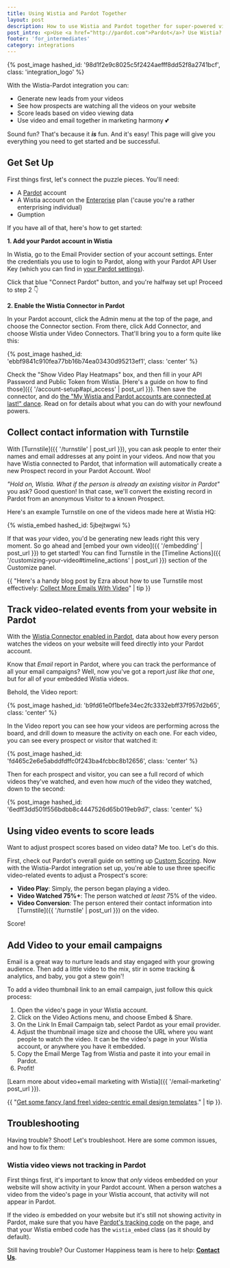 ```yaml
---
title: Using Wistia and Pardot Together
layout: post
description: How to use Wistia and Pardot together for super-powered video marketing
post_intro: <p>Use <a href="http://pardot.com">Pardot</a>? Use Wistia? Want to meld them together to execute a video-driven marketing automation strategy the likes of which this world has never seen? You're in the right place, friend.</p>
footer: 'for_intermediates'
category: integrations
---
```


{% post_image hashed_id: '98d1f2e9c8025c5f2424aefff8dd52f8a2741bcf', class: 'integration_logo' %}

With the Wistia-Pardot integration you can:

- Generate new leads from your videos
- See how prospects are watching all the videos on your website
- Score leads based on video viewing data
- Use video and email together in marketing harmony 💕

Sound fun? That's because it **_is_** fun. And it's easy! This page will give you everything you need to get started and be successful.

## Get Set Up

First things first, let's connect the puzzle pieces. You'll need:

- A [Pardot](http://pardot.com) account
- A Wistia account on the [Enterprise](http://wistia.com/pricing) plan ('cause you're a rather enterprising individual)
- Gumption

If you have all of that, here's how to get started:

**1. Add your Pardot account in Wistia**

In Wistia, go to the Email Provider section of your account settings. Enter the credentials you use to login to Pardot, along with your Pardot API User Key (which you can find in [your Pardot settings](https://pi.pardot.com/account)).

Click that blue "Connect Pardot" button, and you're halfway set up! Proceed to step 2 👇

**2. Enable the Wistia Connector in Pardot**

In your Pardot account, click the Admin menu at the top of the page, and choose the Connector section. From there, click Add Connector, and choose Wistia under Video Connectors. That'll bring you to a form quite like this:

{% post_image hashed_id: 'ebbf9841c910fea77bb16b74ea03430d95213ef1', class: 'center' %}

Check the "Show Video Play Heatmaps" box, and then fill in your API Password and Public Token from Wistia. [Here's a guide on how to find those]({{ '/account-setup#api_access' | post_url }}). Then save the connector, and do <a href="//fast.wistia.net/embed/iframe/0ojtk98of1?popover=true" class="wistia-popover[height=480,playerColor=78a8eb,width=640]">the "My Wistia and Pardot accounts are connected at last!" dance</a>. Read on for details about what you can do with your newfound powers.

## Collect contact information with Turnstile

With [Turnstile]({{ '/turnstile' | post_url }}), you can ask people to enter their names and email addresses at any point in your videos. And now that you have Wistia connected to Pardot, that information will automatically create a new Prospect record in your Pardot Account. Woo!

_"Hold on, Wistia. What if the person is already an existing visitor in Pardot"_ you ask? Good question! In that case, we'll convert the existing record in Pardot from an anonymous Visitor to a known Prospect.

Here's an example Turnstile on one of the videos made here at Wistia HQ:

{% wistia_embed hashed_id: 5jbejtwgwi %}

If that was _your_ video, you'd be generating new leads right this very moment. So go ahead and [embed your own video]({{ '/embedding' | post_url }}) to get started! You can find Turnstile in the [Timeline Actions]({{ '/customizing-your-video#timeline_actions' | post_url }}) section of the Customize panel.

{{ "Here's a handy blog post by Ezra about how to use Turnstile most effectively: <a href='http://wistia.com/blog/collect-more-emails-with-video'>Collect More Emails With Video</a>" | tip }}

## Track video-related events from your website in Pardot

With the [Wistia Connector enabled in Pardot](#get_set_up), data about how every person watches the videos on your website will feed directly into your Pardot account.

Know that _Email_ report in Pardot, where you can track the performance of all your email campaigns? Well, now you've got a report _just like that one_, but for all of your embedded Wistia videos.

Behold, the Video report:

{% post_image hashed_id: 'b9fd61e0f1befe34ec2fc3332ebff37f957d2b65', class: 'center' %}

In the Video report you can see how your videos are performing across the board, and drill down to measure the activity on each one. For each video, you can see every prospect or visitor that watched it:

{% post_image hashed_id: 'fd465c2e6e5abddfdffc0f243ba4fcbbc8b12656', class: 'center' %}

Then for each prospect and visitor, you can see a full record of which videos they've watched, and even how _much_ of the video they watched, down to the second:

{% post_image hashed_id: '6edff3dd501f556bdbb8c4447526d65b019eb9d7', class: 'center' %}

## Using video events to score leads
Want to adjust prospect scores based on video data? Me too. Let's do this.

First, check out Pardot's overall guide on setting up [Custom Scoring](http://www.pardot.com/faqs/administration/custom-scoring-rules/). Now with the Wistia-Pardot integration set up, you're able to use three specific video-related events to adjust a Prospect's score:

- **Video Play**: Simply, the person began playing a video.
- **Video Watched 75%+**: The person watched _at least_ 75% of the video.
- **Video Conversion**: The person entered their contact information into [Turnstile]({{ '/turnstile' | post_url }}) on the video.

Score!

## Add Video to your email campaigns

Email is a great way to nurture leads and stay engaged with your growing audience. Then add a little video to the mix, stir in some tracking & analytics, and baby, you got a stew goin'!

To add a video thumbnail link to an email campaign, just follow this quick process:

1. Open the video's page in your Wistia account.
2. Click on the Video Actions menu, and choose Embed & Share.
3. On the Link In Email Campaign tab, select Pardot as your email provider.
4. Adjust the thumbnail image size and choose the URL where you want people to watch the video. It can be the video's page in your Wistia account, or anywhere you have it embedded.
5. Copy the Email Merge Tag from Wistia and paste it into your email in Pardot.
6. Profit!

[Learn more about video+email marketing with Wistia]({{ '/email-marketing' post_url }}).

{{ "<a href='http://wistia.com/library/using-video-in-email#templates'>Get some fancy (and free) video-centric email design templates</a>." | tip }}.

## Troubleshooting

Having trouble? Shoot! Let's troubleshoot. Here are some common issues, and how to fix them:

### Wistia video views not tracking in Pardot

First things first, it's important to know that _only_ videos embedded on your website will show activity in your Pardot account. When a person watches a video from the video's page in your Wistia account, that activity will not appear in Pardot.

If the video _is_ embedded on your website but it's still not showing activity in Pardot, make sure that you have [Pardot's tracking code](http://www.pardot.com/faqs/campaigns/tracking-code/) on the page, and that your Wistia embed code has the `wistia_embed` class (as it should by default).

Still having trouble? Our Customer Happiness team is here to help: **[Contact Us](http://wistia.com/support/contact)**.


<script charset="ISO-8859-1" src="//fast.wistia.com/assets/external/popover-v1.js"></script>
<script>
  wistiaJQuery(document).bind("wistia-popover", function(event, iframe) {
    iframe.wistiaApi.bind("end", function() {
      wistiaJQuery.fancybox.close();
    });
  });
</script>
